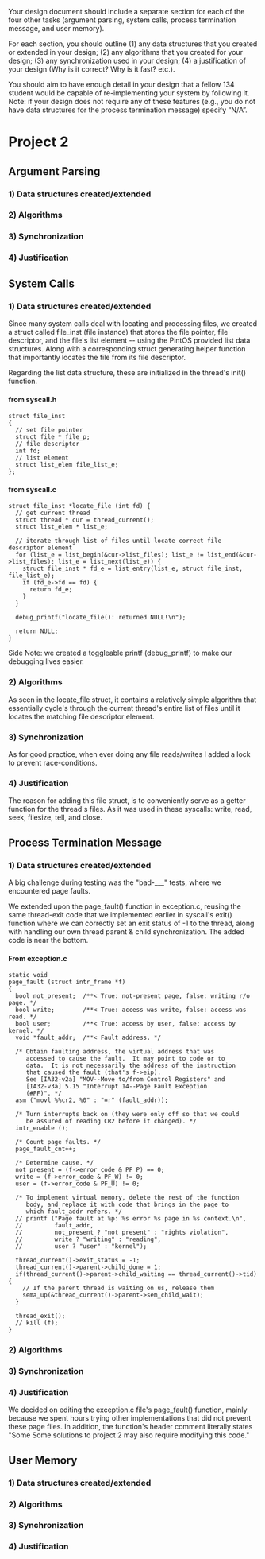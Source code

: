 Your design
document should include a separate section for each of the four other tasks (argument parsing, system calls, process termination message, and user memory). 

For each section, you should outline 
(1) any data structures that you created or extended in your design; 
(2) any algorithms that you created for your design; 
(3) any synchronization used in your design;
(4) a justification of your design (Why is it correct? Why is it fast? etc.).


You should aim to have enough detail in your design that a fellow 134 student would be capable of re-implementing your system by following it. Note: if your design does not require any of these features (e.g., you do not have data structures for the process termination message)
specify “N/A”.


# Project 2

## Argument Parsing

### 1) Data structures created/extended
### 2) Algorithms
### 3) Synchronization
### 4) Justification



## System Calls

### 1) Data structures created/extended

Since many system calls deal with locating and processing files, we created a struct called file_inst (file instance) that stores the file pointer, file descriptor, and the file's list element -- using the PintOS provided list data structures. Along with a corresponding struct generating helper function that importantly locates the file from its file descriptor.

Regarding the list data structure, these are initialized in the thread's init() function.

#### from syscall.h
```
struct file_inst
{
  // set file pointer
  struct file * file_p;
  // file descriptor
  int fd;
  // list element
  struct list_elem file_list_e;
};
```

#### from syscall.c
```
struct file_inst *locate_file (int fd) {
  // get current thread
  struct thread * cur = thread_current();
  struct list_elem * list_e;

  // iterate through list of files until locate correct file descriptor element
  for (list_e = list_begin(&cur->list_files); list_e != list_end(&cur->list_files); list_e = list_next(list_e)) {
    struct file_inst * fd_e = list_entry(list_e, struct file_inst, file_list_e);
    if (fd_e->fd == fd) {
      return fd_e;
    }
  }

  debug_printf("locate_file(): returned NULL!\n");

  return NULL;
}
```

Side Note: we created a toggleable printf (debug_printf) to make our debugging lives easier.

### 2) Algorithms

As seen in the locate_file struct, it contains a relatively simple algorithm that essentially cycle's through the current thread's entire list of files until it locates the matching file descriptor element.

### 3) Synchronization

As for good practice, when ever doing any file reads/writes I added a lock to prevent race-conditions.

### 4) Justification

The reason for adding this file struct, is to conveniently serve as a getter function for the thread's files. As it was used in these syscalls: write, read, seek, filesize, tell, and close.

## Process Termination Message

### 1) Data structures created/extended

A big challenge during testing was the "bad-___" tests, where we encountered page faults.

We extended upon the page_fault() function in exception.c, reusing the same thread-exit code that we implemented earlier in syscall's exit() function where we can correctly set an exit status of -1 to the thread, along with handling our own thread parent & child synchronization. The added code is near the bottom.

#### From exception.c
```
static void
page_fault (struct intr_frame *f) 
{
  bool not_present;  /**< True: not-present page, false: writing r/o page. */
  bool write;        /**< True: access was write, false: access was read. */
  bool user;         /**< True: access by user, false: access by kernel. */
  void *fault_addr;  /**< Fault address. */

  /* Obtain faulting address, the virtual address that was
     accessed to cause the fault.  It may point to code or to
     data.  It is not necessarily the address of the instruction
     that caused the fault (that's f->eip).
     See [IA32-v2a] "MOV--Move to/from Control Registers" and
     [IA32-v3a] 5.15 "Interrupt 14--Page Fault Exception
     (#PF)". */
  asm ("movl %%cr2, %0" : "=r" (fault_addr));

  /* Turn interrupts back on (they were only off so that we could
     be assured of reading CR2 before it changed). */
  intr_enable ();

  /* Count page faults. */
  page_fault_cnt++;

  /* Determine cause. */
  not_present = (f->error_code & PF_P) == 0;
  write = (f->error_code & PF_W) != 0;
  user = (f->error_code & PF_U) != 0;

  /* To implement virtual memory, delete the rest of the function
     body, and replace it with code that brings in the page to
     which fault_addr refers. */
  // printf ("Page fault at %p: %s error %s page in %s context.\n",
  //         fault_addr,
  //         not_present ? "not present" : "rights violation",
  //         write ? "writing" : "reading",
  //         user ? "user" : "kernel");
  
  thread_current()->exit_status = -1;
  thread_current()->parent->child_done = 1; 
  if(thread_current()->parent->child_waiting == thread_current()->tid){
    // If the parent thread is waiting on us, release them
    sema_up(&thread_current()->parent->sem_child_wait); 
  }
  
  thread_exit();
  // kill (f);
}

```



### 2) Algorithms
### 3) Synchronization
### 4) Justification

We decided on editing the exception.c file's page_fault() function, mainly because we spent hours trying other implementations that did not prevent these page files. In addition, the function's header comment literally states "Some Some solutions to project 2 may also require modifying this code."

## User Memory

### 1) Data structures created/extended
### 2) Algorithms
### 3) Synchronization
### 4) Justification
